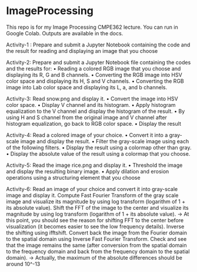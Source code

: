# ImageProcessing

This repo is for my Image Processing CMPE362 lecture. You can run in Google Colab. 
Outputs are available in the docs.

Activity-1 : Prepare and submit a Jupyter Notebook containing the code and
the result for reading and displaying an image that you choose

Activity-2: Prepare and submit a Jupyter Notebook file containing the codes and the results for: • Reading a colored RGB image that you choose and
displaying its R, G and B channels.
• Converting the RGB image into HSV color space and displaying its H, S and V channels.
• Converting the RGB image into Lab color space and displaying its L, a, and b channels.

Activity-3: 
Read snow.png and display it.
• Convert the image into HSV color space.
• Display V channel and its histogram.
• Apply histogram equalization to the V channel and display the
histogram of the result.
• By using H and S channel from the original image and V channel
after histogram equalization, go back to RGB color space.
• Display the result

Activity-4: 
Read a colored image of your choice.
• Convert it into a gray-scale image and display the
result.
• Filter the gray-scale image using each of the
following filters.
• Display the result using a colormap other than gray.
• Display the absolute value of the result using a
colormap that you choose.
 
 Activity-5:
 Read the image rice.png and display it.
• Threshold the image and display the resulting
binary image.
• Apply dilation and erosion operations using a
structuring element that you choose

Activity-6:
Read an image of your choice and convert it into gray-scale image and display it.
Compute Fast Fourier Transform of the gray scale image and visualize its
magnitude by using log transform (logarithm of 1 + its absolute value).
Shift the FFT of the image to the center and visualize its magnitude by using log
transform (logarithm of 1 + its absolute value).
-> At this point, you should see the reason for shifting FFT to the center before
visualization (it becomes easier to see the low frequency details).
Inverse the shifting using ifftshift.
Convert back the image from the Fourier domain to the spatial domain using
Inverse Fast Fourier Transform.
Check and see that the image remains the same (after conversion from the spatial
domain to the frequency domain and back from the frequency domain to the spatial
domain).
-> Actually, the maximum of the absolute differences should be around 10^-13
